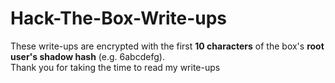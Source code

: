 # Hack-The-Box-Write-ups

These write-ups are encrypted with the first **10 characters** of the box's **root user's shadow hash**
(e.g. $6$abcdefg).  
Thank you for taking the time to read my write-ups
